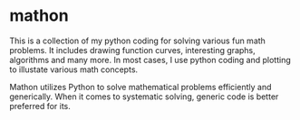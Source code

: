 # mathon

This is a collection of my python coding for solving various fun math problems. It includes drawing function curves, interesting graphs, algorithms and many more. In most cases, I use python coding and plotting to illustate various math concepts. 

Mathon utilizes Python to solve mathematical problems efficiently and generically. When it comes to systematic solving, generic code is better preferred for its.

